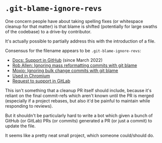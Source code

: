 # `.git-blame-ignore-revs`

One concern people have about taking spelling fixes
(or whitespace cleanup for that matter)
is that blame is shifted
(potentially for large swaths of the codebase)
to a drive-by contributor.

It's actually possible to partially address this with the
introduction of a file.

Consensus for the filename appears to be `.git-blame-ignore-revs`:
* [Docs: Support in GitHub](https://docs.github.com/en/repositories/working-with-files/using-files/viewing-a-file#ignore-commits-in-the-blame-view) (since March 2022)
* [Rob Allen: Ignoring mass reformatting commits with git blame](https://akrabat.com/ignoring-revisions-with-git-blame/)
* [Moxio: Ignoring bulk change commits with git blame](https://www.moxio.com/blog/43/ignoring-bulk-change-commits-with-git-blame)
* [Used in Chromium](https://chromium.googlesource.com/chromium/src.git/+/f0596779e57f46fccb115a0fd65f0305894e3031/.git-blame-ignore-revs)
* [Request to support in GitLab](https://gitlab.com/gitlab-org/gitlab/-/issues/31423)

This isn't something that a cleanup PR itself should
include, because it's reliant on the final commit-refs
which aren't known until the PR is merged (especially
if a project rebases, but also it'd be painful to
maintain while responding to reviews).

But it shouldn't be particularly hard to write a bot
which given a bunch of GitHub (or GitLab) PRs (or commits)
generated a PR (or just a commit) to update the file.

It seems like a pretty neat small project, which someone
could/should do.
